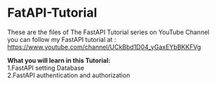 # FatAPI-Tutorial
These are the files of The FastAPI Tutorial series on YouTube Channel <br>
you can follow my FastAPI tutorial at :<br>
https://www.youtube.com/channel/UCkBbd1D04_yGaxEYbBKKFVg <br>

**What you will learn in this Tutorial:**<br>
1.FastAPI setting Database<br>
2.FastAPI authentication and authorization<br>
